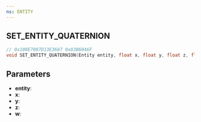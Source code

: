 ```yaml
---
ns: ENTITY
---
```

## SET_ENTITY_QUATERNION

```c
// 0x100E7007D13E3687 0x83B6046F
void SET_ENTITY_QUATERNION(Entity entity, float x, float y, float z, float w);
```

## Parameters
* **entity**:
* **x**:
* **y**:
* **z**:
* **w**:
